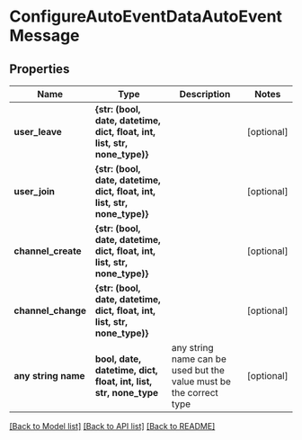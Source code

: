 # ConfigureAutoEventDataAutoEventMessage


## Properties
Name | Type | Description | Notes
------------ | ------------- | ------------- | -------------
**user_leave** | **{str: (bool, date, datetime, dict, float, int, list, str, none_type)}** |  | [optional] 
**user_join** | **{str: (bool, date, datetime, dict, float, int, list, str, none_type)}** |  | [optional] 
**channel_create** | **{str: (bool, date, datetime, dict, float, int, list, str, none_type)}** |  | [optional] 
**channel_change** | **{str: (bool, date, datetime, dict, float, int, list, str, none_type)}** |  | [optional] 
**any string name** | **bool, date, datetime, dict, float, int, list, str, none_type** | any string name can be used but the value must be the correct type | [optional]

[[Back to Model list]](../README.md#documentation-for-models) [[Back to API list]](../README.md#documentation-for-api-endpoints) [[Back to README]](../README.md)


